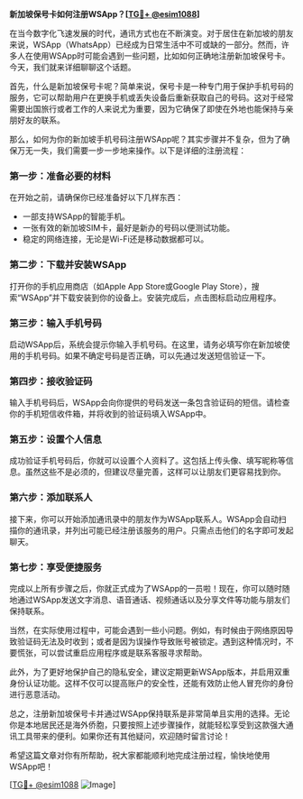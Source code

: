 **新加坡保号卡如何注册WSApp？[[TG💪+ @esim1088](https://t.me/s/esim1088)]**

在当今数字化飞速发展的时代，通讯方式也在不断演变。对于居住在新加坡的朋友来说，WSApp（WhatsApp）已经成为日常生活中不可或缺的一部分。然而，许多人在使用WSApp时可能会遇到一些问题，比如如何正确地注册新加坡保号卡。今天，我们就来详细聊聊这个话题。

首先，什么是新加坡保号卡呢？简单来说，保号卡是一种专门用于保护手机号码的服务，它可以帮助用户在更换手机或丢失设备后重新获取自己的号码。这对于经常需要出国旅行或者工作的人来说尤为重要，因为它确保了即使在外地也能保持与亲朋好友的联系。

那么，如何为你的新加坡手机号码注册WSApp呢？其实步骤并不复杂，但为了确保万无一失，我们需要一步一步地来操作。以下是详细的注册流程：

### 第一步：准备必要的材料

在开始之前，请确保你已经准备好以下几样东西：
- 一部支持WSApp的智能手机。
- 一张有效的新加坡SIM卡，最好是新办的号码以便测试功能。
- 稳定的网络连接，无论是Wi-Fi还是移动数据都可以。

### 第二步：下载并安装WSApp

打开你的手机应用商店（如Apple App Store或Google Play Store），搜索“WSApp”并下载安装到你的设备上。安装完成后，点击图标启动应用程序。

### 第三步：输入手机号码

启动WSApp后，系统会提示你输入手机号码。在这里，请务必填写你在新加坡使用的手机号码。如果不确定号码是否正确，可以先通过发送短信验证一下。

### 第四步：接收验证码

输入手机号码后，WSApp会向你提供的号码发送一条包含验证码的短信。请检查你的手机短信收件箱，并将收到的验证码填入WSApp中。

### 第五步：设置个人信息

成功验证手机号码后，你就可以设置个人资料了。这包括上传头像、填写昵称等信息。虽然这些不是必须的，但建议尽量完善，这样可以让朋友们更容易找到你。

### 第六步：添加联系人

接下来，你可以开始添加通讯录中的朋友作为WSApp联系人。WSApp会自动扫描你的通讯录，并列出可能已经注册该服务的用户。只需点击他们的名字即可发起聊天。

### 第七步：享受便捷服务

完成以上所有步骤之后，你就正式成为了WSApp的一员啦！现在，你可以随时随地通过WSApp发送文字消息、语音通话、视频通话以及分享文件等功能与朋友们保持联系。

当然，在实际使用过程中，可能会遇到一些小问题。例如，有时候由于网络原因导致验证码无法及时收到；或者是因为误操作导致账号被锁定。遇到这种情况时，不要慌张，可以尝试重启应用程序或是联系客服寻求帮助。

此外，为了更好地保护自己的隐私安全，建议定期更新WSApp版本，并启用双重身份认证功能。这样不仅可以提高账户的安全性，还能有效防止他人冒充你的身份进行恶意活动。

总之，注册新加坡保号卡并通过WSApp保持联系是非常简单且实用的选择。无论你是本地居民还是海外侨胞，只要按照上述步骤操作，就能轻松享受到这款强大通讯工具带来的便利。如果你还有其他疑问，欢迎随时留言讨论！

希望这篇文章对你有所帮助，祝大家都能顺利地完成注册过程，愉快地使用WSApp吧！

[[TG💪+ @esim1088](https://t.me/s/esim1088) ![Image](https://i.postimg.cc/4NQfJmqS/Snipaste-2025-05-13-00-14-12.png)]